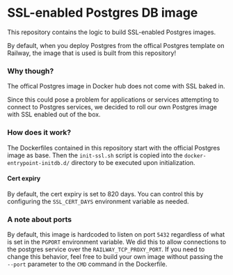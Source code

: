# SSL-enabled Postgres DB image

This repository contains the logic to build SSL-enabled Postgres images.

By default, when you deploy Postgres from the offical Postgres template on Railway, the image that is used is built from this repository!

### Why though?

The offical Postgres image in Docker hub does not come with SSL baked in.

Since this could pose a problem for applications or services attempting to connect to Postgres services, we decided to roll our own Postgres image with SSL enabled out of the box.

### How does it work?

The Dockerfiles contained in this repository start with the official Postgres image as base.  Then the `init-ssl.sh` script is copied into the `docker-entrypoint-initdb.d/` directory to be executed upon initialization.

#### Cert expiry
By default, the cert expiry is set to 820 days.  You can control this by configuring the `SSL_CERT_DAYS` environment variable as needed.

### A note about ports

By default, this image is hardcoded to listen on port `5432` regardless of what is set in the `PGPORT` environment variable.  We did this to allow connections to the postgres service over the `RAILWAY_TCP_PROXY_PORT`.  If you need to change this behavior, feel free to build your own image without passing the `--port` parameter to the `CMD` command in the Dockerfile.